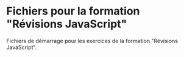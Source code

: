 # Fichiers pour la formation "Révisions JavaScript"

Fichiers de démarrage pour les exercices de la formation "Révisions JavaScript".
